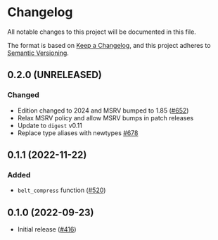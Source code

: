 # Changelog

All notable changes to this project will be documented in this file.

The format is based on [Keep a Changelog](https://keepachangelog.com/en/1.0.0/),
and this project adheres to [Semantic Versioning](https://semver.org/spec/v2.0.0.html).

## 0.2.0 (UNRELEASED)
### Changed
- Edition changed to 2024 and MSRV bumped to 1.85 ([#652])
- Relax MSRV policy and allow MSRV bumps in patch releases
- Update to `digest` v0.11
- Replace type aliases with newtypes [#678]

[#652]: https://github.com/RustCrypto/hashes/pull/652
[#678]: https://github.com/RustCrypto/hashes/pull/678

## 0.1.1 (2022-11-22)
### Added
- `belt_compress` function ([#520])

[#520]: https://github.com/RustCrypto/hashes/pull/520

## 0.1.0 (2022-09-23)
- Initial release ([#416])

[#416]: https://github.com/RustCrypto/hashes/pull/416
